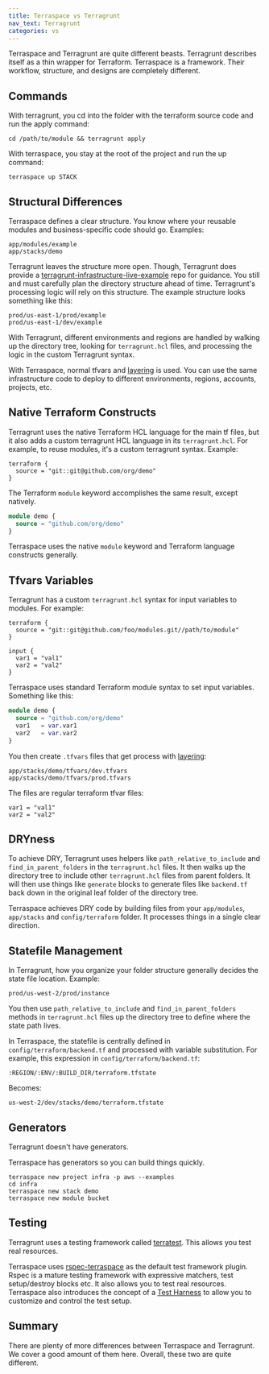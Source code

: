 ```yaml
---
title: Terraspace vs Terragrunt
nav_text: Terragrunt
categories: vs
---
```


Terraspace and Terragrunt are quite different beasts. Terragrunt describes itself as a thin wrapper for Terraform. Terraspace is a framework. Their workflow, structure, and designs are completely different.

## Commands

With terragrunt, you cd into the folder with the terraform source code and run the apply command:

    cd /path/to/module && terragrunt apply

With terraspace, you stay at the root of the project and run the up command:

    terraspace up STACK

## Structural Differences

Terraspace defines a clear structure. You know where your reusable modules and business-specific code should go.  Examples:

    app/modules/example
    app/stacks/demo

Terragrunt leaves the structure more open. Though, Terragrunt does provide a [terragrunt-infrastructure-live-example](https://github.com/gruntwork-io/terragrunt-infrastructure-live-example) repo for guidance. You still and must carefully plan the directory structure ahead of time. Terragrunt's processing logic will rely on this structure. The example structure looks something like this:

    prod/us-east-1/prod/example
    prod/us-east-1/dev/example

With Terragrunt, different environments and regions are handled by walking up the directory tree, looking for `terragrunt.hcl` files, and processing the logic in the custom Terragrunt syntax.

With Terraspace, normal tfvars and [layering](https://terraspace.cloud/docs/tfvars/full-layering/) is used. You can use the same infrastructure code to deploy to different environments, regions, accounts, projects, etc.

## Native Terraform Constructs

Terragrunt uses the native Terraform HCL language for the main tf files, but it also adds a custom terragrunt HCL language in its `terragrunt.hcl`.  For example, to reuse modules, it's a custom terragrunt syntax. Example:

```terragrunt
terraform {
  source = "git::git@github.com/org/demo"
}
```

The Terraform `module` keyword accomplishes the same result, except natively.

```terraform
module demo {
  source = "github.com/org/demo"
}
```

Terraspace uses the native `module` keyword and Terraform language constructs generally.

## Tfvars Variables

Terragrunt has a custom `terragrunt.hcl` syntax for input variables to modules. For example:

```terragrunt
terraform {
  source = "git::git@github.com/foo/modules.git//path/to/module"
}

input {
  var1 = "val1"
  var2 = "val2"
}
```

Terraspace uses standard Terraform module syntax to set input variables. Something like this:

```terraform
module demo {
  source = "github.com/org/demo"
  var1   = var.var1
  var2   = var.var2
}
```

You then create `.tfvars` files that get process with [layering](https://terraspace.cloud/docs/tfvars/layering/):

    app/stacks/demo/tfvars/dev.tfvars
    app/stacks/demo/tfvars/prod.tfvars

The files are regular terraform tfvar files:

    var1 = "val1"
    var2 = "val2"

## DRYness

To achieve DRY, Terragrunt uses helpers like `path_relative_to_include` and `find_in_parent_folders` in the `terragrunt.hcl` files. It then walks up the directory tree to include other `terragrunt.hcl` files from parent folders. It will then use things like `generate` blocks to generate files like `backend.tf` back down in the original leaf folder of the directory tree.

Terraspace achieves DRY code by building files from your `app/modules`, `app/stacks` and `config/terraform` folder. It processes things in a single clear direction.

## Statefile Management

In Terragrunt, how you organize your folder structure generally decides the state file location. Example:

    prod/us-west-2/prod/instance

You then use `path_relative_to_include` and `find_in_parent_folders` methods in `terragrunt.hcl` files up the directory tree to define where the state path lives.

In Terraspace, the statefile is centrally defined in `config/terraform/backend.tf` and processed with variable substitution. For example, this expression in `config/terraform/backend.tf`:

    :REGION/:ENV/:BUILD_DIR/terraform.tfstate

Becomes:

    us-west-2/dev/stacks/demo/terraform.tfstate

## Generators

Terragrunt doesn't have generators.

Terraspace has generators so you can build things quickly.

    terraspace new project infra -p aws --examples
    cd infra
    terraspace new stack demo
    terraspace new module bucket

## Testing

Terragrunt uses a testing framework called [terratest](https://terratest.gruntwork.io/).  This allows you test real resources.

Terraspace uses  [rspec-terraspace](https://github.com/boltops-tools/rspec-terraspace) as the default test framework plugin. Rspec is a mature testing framework with expressive matchers, test setup/destroy blocks etc. It also allows you to test real resources. Terraspace also introduces the concept of a [Test Harness](https://terraspace.cloud/docs/testing/test-harness/) to allow you to customize and control the test setup.

## Summary

There are plenty of more differences between Terraspace and Terragrunt. We cover a good amount of them here. Overall, these two are quite different.
